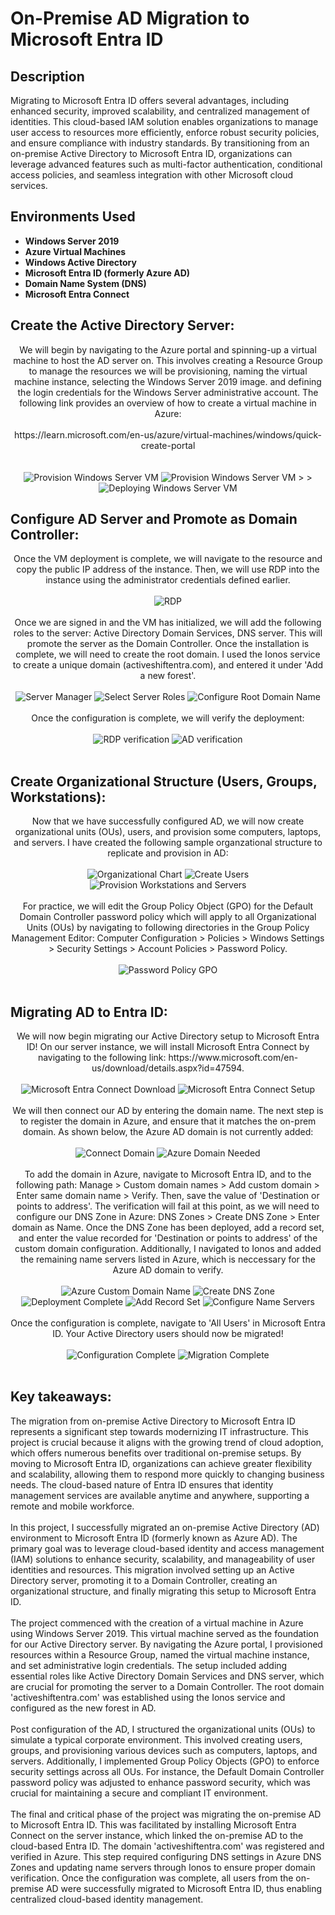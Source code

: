 <h1>On-Premise AD Migration to Microsoft Entra ID</h1>

<h2>Description</h2>
Migrating to Microsoft Entra ID offers several advantages, including enhanced security, improved scalability, and centralized management of identities. This cloud-based IAM solution enables organizations to manage user access to resources more efficiently, enforce robust security policies, and ensure compliance with industry standards. By transitioning from an on-premise Active Directory to Microsoft Entra ID, organizations can leverage advanced features such as multi-factor authentication, conditional access policies, and seamless integration with other Microsoft cloud services.
<br />

<h2>Environments Used </h2>

- <b>Windows Server 2019</b>
- <b>Azure Virtual Machines</b>
- <b>Windows Active Directory</b>
- <b>Microsoft Entra ID (formerly Azure AD)</b>
- <b>Domain Name System (DNS)</b>
- <b>Microsoft Entra Connect</b>

<h2>Create the Active Directory Server:</h2> 

<p align="center">
We will begin by navigating to the Azure portal and spinning-up a virtual machine to host the AD server on. This involves creating a Resource Group to manage the resources we will be provisioning, naming the virtual machine instance, selecting the Windows Server 2019 image. and defining the login credentials for the Windows Server administrative account. The following link provides an overview of how to create a virtual machine in Azure:<br /><br />https://learn.microsoft.com/en-us/azure/virtual-machines/windows/quick-create-portal<br />
 <br/>
 <br/>
<img src="https://i.imgur.com/wOCjWl1.png" alt="Provision Windows Server VM"/>
<img src="https://i.imgur.com/IlZX1vP.png" alt="Provision Windows Server VM"/>
<!<img src="https://i.imgur.com/oU2Y1eD.png" alt="Provision Windows Server VM"/>>
<!<img src="https://i.imgur.com/TTC5jyK.png" alt="Provision Windows Server VM"/>>
<img src="https://i.imgur.com/jY6qVAD.png" alt="Deploying Windows Server VM"/>

<h2>Configure AD Server and Promote as Domain Controller:</h2> 
<p align="center">
Once the VM deployment is complete, we will navigate to the resource and copy the public IP address of the instance. Then, we will use RDP into the instance using the administrator credentials defined earlier. 
<br />
<br />
<img src="https://i.imgur.com/YYT0VMp.png" alt="RDP"/> 
<br />
<br />
Once we are signed in and the VM has initialized, we will add the following roles to the server: Active Directory Domain Services, DNS server. This will promote the server as the Domain Controller. Once the installation is complete, we will need to create the root domain. I used the Ionos service to create a unique domain (activeshiftentra.com), and entered it under 'Add a new forest'. 
<br />
<br />
<img src="https://i.imgur.com/n0ASKZO.png" alt="Server Manager"/> 
<img src="https://i.imgur.com/rPTPMaH.png" alt="Select Server Roles"/> 
<img src="https://i.imgur.com/5PbNvdL.png" alt="Configure Root Domain Name"/> 
<br/>
<br/>
Once the configuration is complete, we will verify the deployment: 
<br/>
<br/>
<img src="https://i.imgur.com/ByKi3Mt.png" alt="RDP verification"/> 
<img src="https://i.imgur.com/TmKoZMO.png" alt="AD verification"/>
<br/>
<br/>
<h2>Create Organizational Structure (Users, Groups, Workstations):</h2> 
 <p align="center">
Now that we have successfully configured AD, we will now create organizational units (OUs), users, and provision some computers, laptops, and servers. I have created the following sample organzational structure to replicate and provision in AD:  
<br/>
<br/>
<img src="https://i.imgur.com/R47I8uC.png" alt="Organizational Chart"/>
 <img src="https://i.imgur.com/OGMTuwh.png" alt="Create Users"/>
 <img src="https://i.imgur.com/4A8fSEY.png" alt="Provision Workstations and Servers"/>
 <br/>
 <br/>
For practice, we will edit  the Group Policy Object (GPO) for the Default Domain Controller password policy which will apply to all Organizational Units (OUs) by navigating to following directories in the Group Policy Management Editor: 
Computer Configuration > Policies > Windows Settings > Security Settings > Account Policies > Password Policy. 
<br/>
<br/>
<img src="https://i.imgur.com/gyYk45n.png" alt="Password Policy GPO"/>
<br/>
<br/>
<h2>Migrating AD to Entra ID:</h2> 
<p align="center">
We will now begin migrating our Active Directory setup to Microsoft Entra ID! On our server instance, we will install Microsoft Entra Connect by navigating to the following link: https://www.microsoft.com/en-us/download/details.aspx?id=47594. 
<br/>
<br/>
<img src="https://i.imgur.com/XOFJRy0.png" alt="Microsoft Entra Connect Download"/>
<img src="https://i.imgur.com/vDNukck.png" alt="Microsoft Entra Connect Setup"/>
<br/>
<br/>
We will then connect our AD by entering the domain name. The next step is to register the domain in Azure, and ensure that it matches the on-prem domain. As shown below, the Azure AD domain is not currently added: 
<br/>
<br/>
<img src="https://i.imgur.com/4hGLGb4.png" alt="Connect Domain"/>
<img src="https://i.imgur.com/3IIfjIj.png" alt="Azure Domain Needed"/>
<br/>
<br/>
To add the domain in Azure, navigate to Microsoft Entra ID, and to the following path: Manage > Custom domain names > Add custom domain > Enter same domain name > Verify. Then, save the value of 'Destination or points to address'. The verification will fail at this point, as we will need to configure our DNS Zone in Azure: DNS Zones > Create DNS Zone > Enter domain as Name. Once the DNS Zone has been deployed, add a record set, and enter the value recorded for 'Destination or points to address' of the custom domain configuration. Additionally, I navigated to Ionos and added the remaining name servers listed in Azure, which is neccessary for the Azure AD domain to verify. 
<br/>
<br/>
<img src="https://i.imgur.com/GM6epIi.png" alt="Azure Custom Domain Name"/>
<img src="https://i.imgur.com/aB3gDqp.png" alt="Create DNS Zone"/> 
<img src="https://i.imgur.com/jnFbk4G.png" alt="Deployment Complete"/>
<img src="https://i.imgur.com/9TAVXBj.png" alt="Add Record Set"/>
<img src="https://i.imgur.com/WOOni8r.png" alt="Configure Name Servers"/>
<br/>
<br/>
Once the configuration is complete, navigate to 'All Users' in Microsoft Entra ID. Your Active Directory users should now be migrated! 
<br/>
<br/>
<img src="https://i.imgur.com/LL3FVoM.png" alt="Configuration Complete"/>
<img src="https://i.imgur.com/kM9BMKA.png" alt="Migration Complete"/>
<br/>
<br/>
<h2>Key takeaways:</h2>
The migration from on-premise Active Directory to Microsoft Entra ID represents a significant step towards modernizing IT infrastructure. This project is crucial because it aligns with the growing trend of cloud adoption, which offers numerous benefits over traditional on-premise setups. By moving to Microsoft Entra ID, organizations can achieve greater flexibility and scalability, allowing them to respond more quickly to changing business needs. The cloud-based nature of Entra ID ensures that identity management services are available anytime and anywhere, supporting a remote and mobile workforce.
<br/>
<br/>
In this project, I successfully migrated an on-premise Active Directory (AD) environment to Microsoft Entra ID (formerly known as Azure AD). The primary goal was to leverage cloud-based identity and access management (IAM) solutions to enhance security, scalability, and manageability of user identities and resources. This migration involved setting up an Active Directory server, promoting it to a Domain Controller, creating an organizational structure, and finally migrating this setup to Microsoft Entra ID.
<br/>
<br/>
The project commenced with the creation of a virtual machine in Azure using Windows Server 2019. This virtual machine served as the foundation for our Active Directory server. By navigating the Azure portal, I provisioned resources within a Resource Group, named the virtual machine instance, and set administrative login credentials. The setup included adding essential roles like Active Directory Domain Services and DNS server, which are crucial for promoting the server to a Domain Controller. The root domain 'activeshiftentra.com' was established using the Ionos service and configured as the new forest in AD.
<br/>
<br/>
Post configuration of the AD, I structured the organizational units (OUs) to simulate a typical corporate environment. This involved creating users, groups, and provisioning various devices such as computers, laptops, and servers. Additionally, I implemented Group Policy Objects (GPO) to enforce security settings across all OUs. For instance, the Default Domain Controller password policy was adjusted to enhance password security, which was crucial for maintaining a secure and compliant IT environment.
<br/>
<br/>
The final and critical phase of the project was migrating the on-premise AD to Microsoft Entra ID. This was facilitated by installing Microsoft Entra Connect on the server instance, which linked the on-premise AD to the cloud-based Entra ID. The domain 'activeshiftentra.com' was registered and verified in Azure. This step required configuring DNS settings in Azure DNS Zones and updating name servers through Ionos to ensure proper domain verification. Once the configuration was complete, all users from the on-premise AD were successfully migrated to Microsoft Entra ID, thus enabling centralized cloud-based identity management.

<p align="center">
<!--
 ```diff
- text in red
+ text in green
! text in orange
# text in gray
@@ text in purple (and bold)@@
```
--!>

